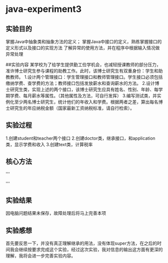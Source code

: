 # java-experiment3


## 实验目的
掌握Java中抽象类和抽象方法的定义； 
掌握Java中接口的定义，熟练掌握接口的定义形式以及接口的实现方法
了解异常的使用方法，并在程序中根据输入情况做异常处理


##实验内容
某学校为了给学生提供勤工俭学机会，也减轻授课教师的部分压力，准许博士研究生参与课程的助教工作。此时，该博士研究生有双重身份：学生和助教教师。
1.设计两个管理接口：学生管理接口和教师管理接口。学生接口必须包括缴纳学费、查学费的方法；教师接口包括发放薪水和查询薪水的方法。
2.设计博士研究生类，实现上述的两个接口，该博士研究生应具有姓名、性别、年龄、每学期学费、每月薪水等属性。（其他属性及方法，可自行发挥）
3.编写测试类，并实例化至少两名博士研究生，统计他们的年收入和学费。根据两者之差，算出每名博士研究生的年应纳税金额（国家最新工资纳税标准，请自行检索）。



## 实验过程
1.创建student和teacher两个接口
2.创建doctor类，继承接口，和application类，显示学费和收入
3.创建text类，计算税率

## 核心方法
'''
  
'''

## 实验结果
因电脑问题结果未保存，故障处理后将马上完善本项

## 实验感想
首先要反思一下，并没有真正理解继承的用法，没有体现super方法，在之后的时间我会继续按要求完成这个实验，经过这次实验，我对信息的输出这方面有更深的理解，我将会进一步完善实验内容。

